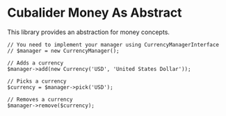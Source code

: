 Cubalider Money As Abstract
===========================

This library provides an abstraction for money concepts.

```
// You need to implement your manager using CurrencyManagerInterface
// $manager = new CurrencyManager();

// Adds a currency
$manager->add(new Currency('USD', 'United States Dollar'));

// Picks a currency
$currency = $manager->pick('USD');

// Removes a currency
$manager->remove($currency);
```